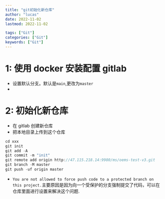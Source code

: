 ```yaml
---
title: "git初始化新仓库"
author: "lucas"
date: 2022-11-02
lastmod: 2022-11-02

tags: ["Git"]
categories: ["Git"]
keywords: ["Git"]
---
```


# 1: 使用 docker 安装配置 gitlab

- 设置默认分支。默认是`main`,更改为`master`
-

# 2: 初始化新仓库

- 在 gitlab 创建新仓库
- 把本地目录上传到这个仓库

```go
cd xxx
git init
git add -A
git commit -m "init"
git remote add origin http://47.115.218.14:9980/ms/oems-test-v3.git
git branch -M master
git push -uf origin master
```

- `You are not allowed to force push code to a protected branch on this project.`主要原因是因为向一个受保护的分支强制提交了代码，可以在仓库里面进行设置来解决这个问题.

